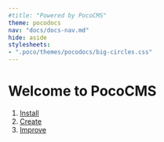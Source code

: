 ```yaml
---
#title: "Powered by PocoCMS"
theme: pocodocs 
nav: "docs/docs-nav.md"
hide: aside
stylesheets:
- ".poco/themes/pocodocs/big-circles.css"
---
```


# Welcome to PocoCMS

1. [Install](docs/install.html)
2. [Create](docs/getting-started.html)
3. [Improve](docs/next-steps.html)


